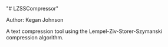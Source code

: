 "# LZSSCompressor" 

Author: Kegan Johnson

A text compression tool using the Lempel-Ziv-Storer-Szymanski compression algorithm. 